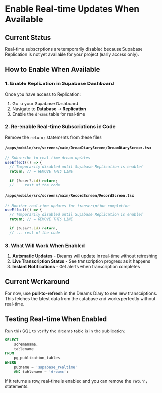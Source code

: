 # Enable Real-time Updates When Available

## Current Status
Real-time subscriptions are temporarily disabled because Supabase Replication is not yet available for your project (early access only).

## How to Enable When Available

### 1. Enable Replication in Supabase Dashboard
Once you have access to Replication:
1. Go to your Supabase Dashboard
2. Navigate to **Database** → **Replication**
3. Enable the `dreams` table for real-time

### 2. Re-enable Real-time Subscriptions in Code

Remove the `return;` statements from these files:

#### `/apps/mobile/src/screens/main/DreamDiaryScreen/DreamDiaryScreen.tsx`
```typescript
// Subscribe to real-time dream updates
useEffect(() => {
  // Temporarily disabled until Supabase Replication is enabled
  return; // ← REMOVE THIS LINE
  
  if (!user?.id) return;
  // ... rest of the code
```

#### `/apps/mobile/src/screens/main/RecordScreen/RecordScreen.tsx`
```typescript
// Monitor real-time updates for transcription completion
useEffect(() => {
  // Temporarily disabled until Supabase Replication is enabled
  return; // ← REMOVE THIS LINE
  
  if (!user?.id) return;
  // ... rest of the code
```

### 3. What Will Work When Enabled

1. **Automatic Updates** - Dreams will update in real-time without refreshing
2. **Live Transcription Status** - See transcription progress as it happens
3. **Instant Notifications** - Get alerts when transcription completes

## Current Workaround

For now, use **pull-to-refresh** in the Dreams Diary to see new transcriptions. This fetches the latest data from the database and works perfectly without real-time.

## Testing Real-time When Enabled

Run this SQL to verify the dreams table is in the publication:
```sql
SELECT 
    schemaname,
    tablename 
FROM 
    pg_publication_tables 
WHERE 
    pubname = 'supabase_realtime'
    AND tablename = 'dreams';
```

If it returns a row, real-time is enabled and you can remove the `return;` statements.